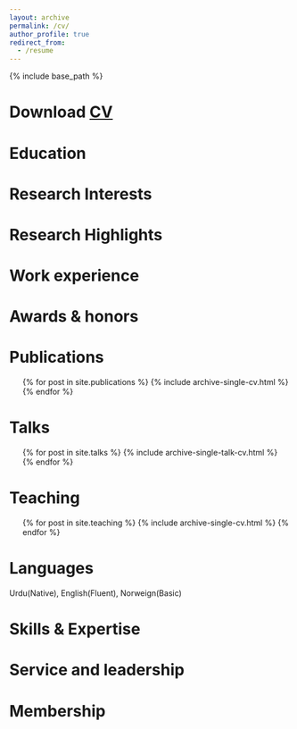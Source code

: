 ```yaml
---
layout: archive
permalink: /cv/
author_profile: true
redirect_from:
  - /resume
---
```


{% include base_path %}

Download [CV](http://iusmanahmed.github.io/files/Usman_Ahmed_CV.pdf)
======

Education
======


Research Interests
======


Research Highlights
======

Work experience
======


Awards & honors
======

Publications
======
  <ul>{% for post in site.publications %}
    {% include archive-single-cv.html %}
  {% endfor %}</ul>
 
Talks
======
  <ul>{% for post in site.talks %}
    {% include archive-single-talk-cv.html %}
  {% endfor %}</ul>
  
Teaching
======
  <ul>{% for post in site.teaching %}
    {% include archive-single-cv.html %}
  {% endfor %}</ul>
  
Languages
======
Urdu(Native), English(Fluent), Norweign(Basic)

Skills & Expertise 
======


Service and leadership
======


Membership
======
